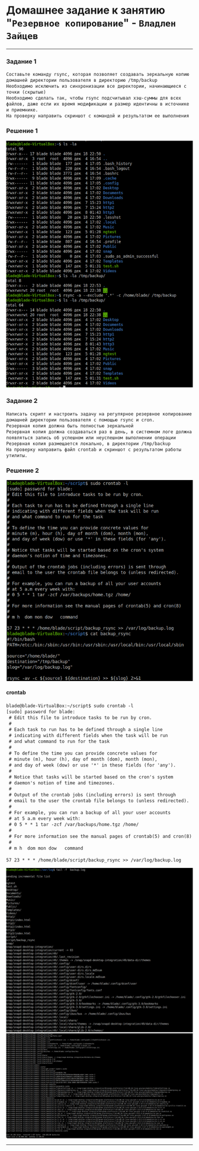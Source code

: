# Домашнее задание к занятию "`Резервное копирование`" - `Владлен Зайцев`


---

### Задание 1

    Составьте команду rsync, которая позволяет создавать зеркальную копию домашней директории пользователя в директорию /tmp/backup
    Необходимо исключить из синхронизации все директории, начинающиеся с точки (скрытые)
    Необходимо сделать так, чтобы rsync подсчитывал хэш-суммы для всех файлов, даже если их время модификации и размер идентичны в источнике и приемнике.
    На проверку направить скриншот с командой и результатом ее выполнения



### Решение 1

![Rsync команда + выполнение — Зайцев.В.А](https://github.com/vladrabbit/hw_img/blob/main/img/rsync1.png)



### Задание 2

    
    Написать скрипт и настроить задачу на регулярное резервное копирование домашней директории пользователя с помощью rsync и cron.
    Резервная копия должна быть полностью зеркальной
    Резервная копия должна создаваться раз в день, в системном логе должна появляться запись об успешном или неуспешном выполнении операции
    Резервная копия размещается локально, в директории /tmp/backup
    На проверку направить файл crontab и скриншот с результатом работы утилиты.



### Решение 2


![Скрипт + Crontab — Зайцев.В.А](https://github.com/vladrabbit/hw_img/blob/main/img/rsync2.png)



#### crontab

```
blade@blade-VirtualBox:~/script$ sudo crontab -l
[sudo] password for blade:
 # Edit this file to introduce tasks to be run by cron.
 #
 # Each task to run has to be defined through a single line
 # indicating with different fields when the task will be run
 # and what command to run for the task
 #
 # To define the time you can provide concrete values for
 # minute (m), hour (h), day of month (dom), month (mon),
 # and day of week (dow) or use '*' in these fields (for 'any').
 #
 # Notice that tasks will be started based on the cron's system
 # daemon's notion of time and timezones.
 #
 # Output of the crontab jobs (including errors) is sent through
 # email to the user the crontab file belongs to (unless redirected).
 #
 # For example, you can run a backup of all your user accounts
 # at 5 a.m every week with:
 # 0 5 * * 1 tar -zcf /var/backups/home.tgz /home/
 #
 # For more information see the manual pages of crontab(5) and cron(8)
 #
 # m h  dom mon dow   command

57 23 * * * /home/blade/script/backup_rsync >> /var/log/backup.log

```
![Результат работы(Log Start) — Зайцев.В.А](https://github.com/vladrabbit/hw_img/blob/main/img/rsync_log1.png)
![(Log End) — Зайцев.В.А](https://github.com/vladrabbit/hw_img/blob/main/img/rsync_log2.png)

---
